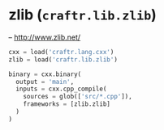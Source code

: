 # zlib (`craftr.lib.zlib`)

&ndash; http://www.zlib.net/

```python
cxx = load('craftr.lang.cxx')
zlib = load('craftr.lib.zlib')

binary = cxx.binary(
  output = 'main',
  inputs = cxx.cpp_compile(
    sources = glob(['src/*.cpp']),
    frameworks = [zlib.zlib]
  )
)
```

